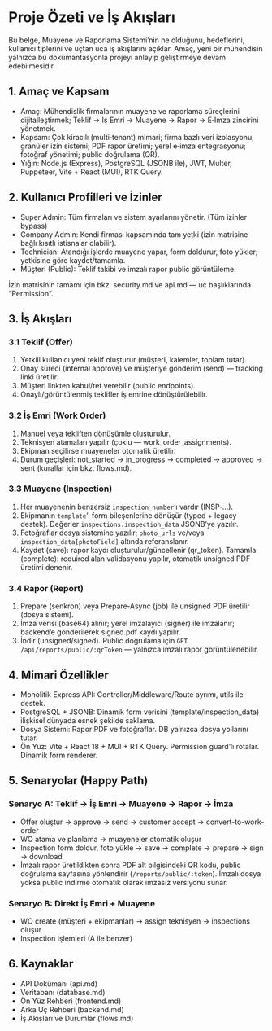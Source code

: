 # Proje Özeti ve İş Akışları

Bu belge, Muayene ve Raporlama Sistemi’nin ne olduğunu, hedeflerini, kullanıcı tiplerini ve uçtan uca iş akışlarını açıklar. Amaç, yeni bir mühendisin yalnızca bu dokümantasyonla projeyi anlayıp geliştirmeye devam edebilmesidir.

## 1. Amaç ve Kapsam
- Amaç: Mühendislik firmalarının muayene ve raporlama süreçlerini dijitalleştirmek; Teklif → İş Emri → Muayene → Rapor → E‑İmza zincirini yönetmek.
- Kapsam: Çok kiracılı (multi‑tenant) mimari; firma bazlı veri izolasyonu; granüler izin sistemi; PDF rapor üretimi; yerel e‑imza entegrasyonu; fotoğraf yönetimi; public doğrulama (QR).
- Yığın: Node.js (Express), PostgreSQL (JSONB ile), JWT, Multer, Puppeteer, Vite + React (MUI), RTK Query.

## 2. Kullanıcı Profilleri ve İzinler
- Super Admin: Tüm firmaları ve sistem ayarlarını yönetir. (Tüm izinler bypass)
- Company Admin: Kendi firması kapsamında tam yetki (izin matrisine bağlı kısıtlı istisnalar olabilir).
- Technician: Atandığı işlerde muayene yapar, form doldurur, foto yükler; yetkisine göre kaydet/tamamla.
- Müşteri (Public): Teklif takibi ve imzalı rapor public görüntüleme.

İzin matrisinin tamamı için bkz. security.md ve api.md — uç başlıklarında “Permission”.

## 3. İş Akışları

### 3.1 Teklif (Offer)
1) Yetkili kullanıcı yeni teklif oluşturur (müşteri, kalemler, toplam tutar).
2) Onay süreci (internal approve) ve müşteriye gönderim (send) — tracking linki üretilir.
3) Müşteri linkten kabul/ret verebilir (public endpoints).
4) Onaylı/görüntülenmiş teklifler iş emrine dönüştürülebilir.

### 3.2 İş Emri (Work Order)
1) Manuel veya tekliften dönüşümle oluşturulur.
2) Teknisyen atamaları yapılır (çoklu — work_order_assignments).
3) Ekipman seçilirse muayeneler otomatik üretilir.
4) Durum geçişleri: not_started → in_progress → completed → approved → sent (kurallar için bkz. flows.md).

### 3.3 Muayene (Inspection)
1) Her muayenenin benzersiz `inspection_number`’ı vardır (INSP‑…).
2) Ekipmanın `template`’i form bileşenlerine dönüşür (typed + legacy destek). Değerler `inspections.inspection_data` JSONB’ye yazılır.
3) Fotoğraflar dosya sistemine yazılır; `photo_urls` ve/veya `inspection_data[photoField]` altında referanslanır.
4) Kaydet (save): rapor kaydı oluşturulur/güncellenir (qr_token). Tamamla (complete): required alan validasyonu yapılır, otomatik unsigned PDF üretimi denenir.

### 3.4 Rapor (Report)
1) Prepare (senkron) veya Prepare‑Async (job) ile unsigned PDF üretilir (dosya sistemi).
2) İmza verisi (base64) alınır; yerel imzalayıcı (signer) ile imzalanır; backend’e gönderilerek signed.pdf kaydı yapılır.
3) İndir (unsigned/signed). Public doğrulama için `GET /api/reports/public/:qrToken` — yalnızca imzalı rapor görüntülenebilir.

## 4. Mimari Özellikler
- Monolitik Express API: Controller/Middleware/Route ayrımı, utils ile destek.
- PostgreSQL + JSONB: Dinamik form verisini (template/inspection_data) ilişkisel dünyada esnek şekilde saklama.
- Dosya Sistemi: Rapor PDF ve fotoğraflar. DB yalnızca dosya yollarını tutar.
- Ön Yüz: Vite + React 18 + MUI + RTK Query. Permission guard’lı rotalar. Dinamik form renderer.

## 5. Senaryolar (Happy Path)

### Senaryo A: Teklif → İş Emri → Muayene → Rapor → İmza
- Offer oluştur → approve → send → customer accept → convert-to-work-order
- WO atama ve planlama → muayeneler otomatik oluşur
- Inspection form doldur, foto yükle → save → complete → prepare → sign → download
- İmzalı rapor üretildikten sonra PDF alt bilgisindeki QR kodu, public doğrulama sayfasına yönlendirir (`/reports/public/:token`). İmzalı dosya yoksa public indirme otomatik olarak imzasız versiyonu sunar.

### Senaryo B: Direkt İş Emri + Muayene
- WO create (müşteri + ekipmanlar) → assign teknisyen → inspections oluşur
- Inspection işlemleri (A ile benzer)

## 6. Kaynaklar
- API Dokümanı (api.md)
- Veritabanı (database.md)
- Ön Yüz Rehberi (frontend.md)
- Arka Uç Rehberi (backend.md)
- İş Akışları ve Durumlar (flows.md)

